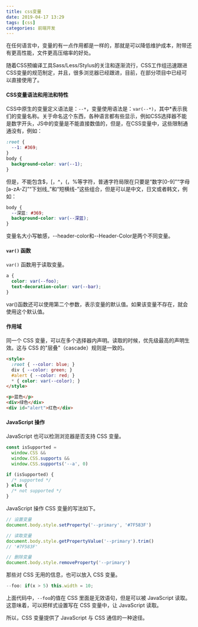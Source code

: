```yaml
---
title: css变量
date: 2019-04-17 13:29
tags: [css]
categories: 前端开发
---
```


在任何语言中，变量的有一点作用都是一样的，那就是可以降低维护成本，附带还有更高性能，文件更高压缩率的好处。

随着CSS预编译工具Sass/Less/Stylus的关注和逐渐流行，CSS工作组迅速跟进CSS变量的规范制定，并且，很多浏览器已经跟进，目前，在部分项目中已经可以直接使用了。

#### CSS变量语法和用法和特性

CSS中原生的变量定义语法是：`--*`，变量使用语法是：`var(--*)`，其中*表示我们的变量名称。关于命名这个东西，各种语言都有些显示，例如CSS选择器不能是数字开头，JS中的变量是不能直接数值的，但是，在CSS变量中，这些限制通通没有，例如：

```css
:root {
  --1: #369;
}
body {
  background-color: var(--1);
}
```
<!-- more -->

但是，不能包含$，[，^，(，%等字符，普通字符局限在只要是“数字[0-9]”“字母[a-zA-Z]”“下划线_”和“短横线-”这些组合，但是可以是中文，日文或者韩文，例如：

```css
body {
  --深蓝: #369;
  background-color: var(--深蓝);
}
```

变量名大小写敏感，--header-color和--Header-Color是两个不同变量。

#### `var()` 函数

`var()` 函数用于读取变量。
```css
a {
  color: var(--foo);
  text-decoration-color: var(--bar);
}
```
var()函数还可以使用第二个参数，表示变量的默认值。如果该变量不存在，就会使用这个默认值。

#### 作用域
同一个 CSS 变量，可以在多个选择器内声明。读取的时候，优先级最高的声明生效。这与 CSS 的"层叠"（cascade）规则是一致的。

```html
<style>
  :root { --color: blue; }
  div { --color: green; }
  #alert { --color: red; }
  * { color: var(--color); }
</style>

<p>蓝色</p>
<div>绿色</div>
<div id="alert">红色</div>
```
#### JavaScript 操作

JavaScript 也可以检测浏览器是否支持 CSS 变量。

```javascript
const isSupported =
  window.CSS &&
  window.CSS.supports &&
  window.CSS.supports('--a', 0)

if (isSupported) {
  /* supported */
} else {
  /* not supported */
}
```

JavaScript 操作 CSS 变量的写法如下。

```javascript
// 设置变量
document.body.style.setProperty('--primary', '#7F583F')

// 读取变量
document.body.style.getPropertyValue('--primary').trim()
// '#7F583F'

// 删除变量
document.body.style.removeProperty('--primary')
```
那些对 CSS 无用的信息，也可以放入 CSS 变量。

```javascript
--foo: if(x > 5) this.width = 10;
```
上面代码中，`--foo`的值在 CSS 里面是无效语句，但是可以被 JavaScript 读取。这意味着，可以把样式设置写在 CSS 变量中，让 JavaScript 读取。

所以，CSS 变量提供了 JavaScript 与 CSS 通信的一种途径。